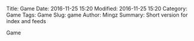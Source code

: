Title: Game
Date: 2016-11-25 15:20
Modified: 2016-11-25 15:20
Category: Game
Tags: Game
Slug: game
Author: Mingz
Summary: Short version for index and feeds

Game
